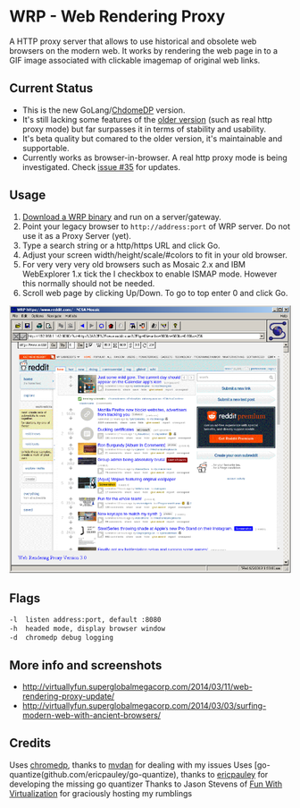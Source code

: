 # WRP - Web Rendering Proxy

A HTTP proxy server that allows to use historical and obsolete web browsers on the modern web. It works by rendering the web page in to a GIF image associated with clickable imagemap of original web links.

## Current Status

* This is the new GoLang/[ChdomeDP](https://github.com/chromedp/chromedp) version.
* It's still lacking some features of the [older version](/old) (such as real http proxy mode) but far surpasses it in terms of stability and usability. 
* It's beta quality but comared to the older version, it's maintainable and supportable.
* Currently works as browser-in-browser. A real http proxy mode is being investigated. Check [issue #35](https://github.com/tenox7/wrp/issues/35) for updates.

## Usage	

1. [Download a WRP binary](https://github.com/tenox7/wrp/releases) and run on a server/gateway. 	
2. Point your legacy browser to `http://address:port` of WRP server. Do not use it as a Proxy Server (yet).
3. Type a search string or a http/https URL and click Go.	
4. Adjust your screen width/height/scale/#colors to fit in your old browser.	
5. For very very very old browsers such as Mosaic 2.x and IBM WebExplorer 1.x tick the I checkbox to enable ISMAP mode. However this normally should not be needed.	
6. Scroll web page by clicking Up/Down. To go to top enter 0 and click Go.

![ncsa mosaic on reddit in 2019](wrp.png)

## Flags
```
-l  listen address:port, default :8080
-h  headed mode, display browser window
-d  chromedp debug logging
```

## More info and screenshots
* http://virtuallyfun.superglobalmegacorp.com/2014/03/11/web-rendering-proxy-update/
* http://virtuallyfun.superglobalmegacorp.com/2014/03/03/surfing-modern-web-with-ancient-browsers/

## Credits 
Uses [chromedp](https://github.com/chromedp), thanks to [mvdan](https://github.com/mvdan) for dealing with my issues
Uses [go-quantize(github.com/ericpauley/go-quantize), thanks to [ericpauley](https://github.com/ericpauley) for developing the missing go quantizer
Thanks to Jason Stevens of [Fun With Virtualization](https://virtuallyfun.com/) for graciously hosting my rumblings
